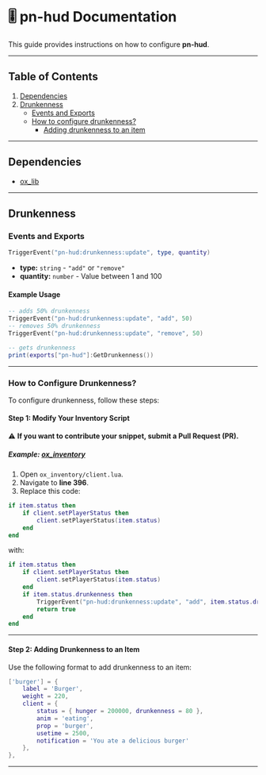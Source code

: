 # 🎚 pn-hud Documentation

This guide provides instructions on how to configure **pn-hud**.

---

## Table of Contents

1. [Dependencies](#dependencies)
2. [Drunkenness](#drunkenness)
   - [Events and Exports](#events-and-exports)
   - [How to configure drunkenness?](#how-to-configure-drunkenness)
      - [Adding drunkenness to an item](#adding-drunkenness-to-an-item)

---

## Dependencies

- [ox_lib](https://github.com/overextended/ox_lib)

---

## Drunkenness

### Events and Exports

```lua
TriggerEvent("pn-hud:drunkenness:update", type, quantity)
```

- **type:** `string` - `"add"` or `"remove"`
- **quantity:** `number` - Value between 1 and 100

#### Example Usage
```lua
-- adds 50% drunkenness
TriggerEvent("pn-hud:drunkenness:update", "add", 50)
-- removes 50% drunkenness
TriggerEvent("pn-hud:drunkenness:update", "remove", 50)

-- gets drunkenness
print(exports["pn-hud"]:GetDrunkenness())
```
---

### How to Configure Drunkenness?

To configure drunkenness, follow these steps:

#### Step 1: Modify Your Inventory Script
⚠ **If you want to contribute your snippet, submit a Pull Request (PR).**

##### Example: [ox_inventory](https://github.com/overextended/ox_inventory)

1. Open `ox_inventory/client.lua`.
2. Navigate to **line 396**.
3. Replace this code:

```lua
if item.status then
    if client.setPlayerStatus then
        client.setPlayerStatus(item.status)
    end
end
```

with:

```lua
if item.status then
    if client.setPlayerStatus then
        client.setPlayerStatus(item.status)
    end
    if item.status.drunkenness then 
        TriggerEvent("pn-hud:drunkenness:update", "add", item.status.drunkenness)
        return true
    end
end
```

---

#### Step 2: Adding Drunkenness to an Item

Use the following format to add drunkenness to an item:

```lua
['burger'] = {
    label = 'Burger',
    weight = 220,
    client = {
        status = { hunger = 200000, drunkenness = 80 },
        anim = 'eating',
        prop = 'burger',
        usetime = 2500,
        notification = 'You ate a delicious burger'
    },
},
```

---
